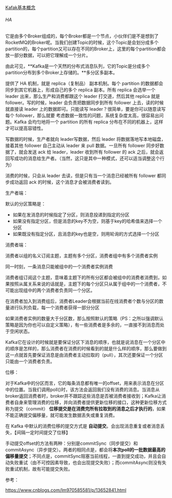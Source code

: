 [Kafak基本概念](https://zhuanlan.zhihu.com/p/114624982)



###### HA

它是由多个Broker组成的，每个Broker都是一个节点，小伙伴们是不是想到了RocketMQ的Broker呢。当我们创建Topic的时候，这个Topic是会划分成多个partition的，每个partition又可以存在不同的Broker上，这里的每个partition都会放一部分数据，可以把它理解成一个分片。

由此可见，**Kafka是一个天然的分布式消息队列，它的Topic是分成多个partition分布到多个Broker上存储的。**多分区多副本。

提供了 HA 机制，就是 replica（复制品） 副本机制。每个 partition 的数据都会同步到其它机器上，形成自己的多个 replica 副本。所有 replica 会选举一个 leader 出来，那么生产和消费都跟这个 leader 打交道，然后其他 replica 就是 follower。写的时候，leader 会负责把数据同步到所有 follower 上去，读的时候就直接读 leader 上的数据即可。只能读写 leader？很简单，要是你可以随意读写每个 follower，那么就要 考虑数据一致性的问题，系统复杂度太高，很容易出问题。Kafka 会均匀地将一个 partition 的所有 replica 分布在不同的机器上，这样才可以提高容错性。

写数据的时候，生产者就向 leader写数据，然后 leader 将数据落地写本地磁盘，接着其他 follower 自己主动从 leader 来 pull 数据。一旦所有 follower 同步好数据了，就会发送 ack 给 leader，leader 收到所有 follower 的 ack 之后，就会返回写成功的消息给生产者。（当然，这只是其中一种模式，还可以适当调整这个行为）

消费的时候，只会从 leader 去读，但是只有当一个消息已经被所有 follower 都同步成功返回 ack 的时候，这个消息才会被消费者读到。



生产者端：

默认的分区策略是：

- 如果在发消息的时候指定了分区，则消息投递到指定的分区
- 如果没有指定分区，但是消息的key不为空，则基于key的哈希值来选择一个分区
- 如果既没有指定分区，且消息的key也是空，则用轮询的方式选择一个分区



消费者端：

消费者以组的名义订阅主题，主题有多个分区，消费者组中有多个消费者实例

同一时刻，一条消息只能被组中的一个消费者实例消费

消费者组订阅这个主题，意味着主题下的所有分区都会被组中的消费者消费到，如果按照从属关系来说的话就是，主题下的每个分区只从属于组中的一个消费者，不可能出现组中的两个消费者负责同一个分区。

在消费者加入到消费组后，消费者Leader会根据当前在线消费者个数与分区的数量进行队列负载，每一个消费者获得一部分分区

如果消费者实例的数量大于分区数，那么按照默认的策略（PS：之所以强调默认策略是因为你也可以自定义策略），有一些消费者是多余的，一直接不到消息而处于空闲状态。

Kafka它在设计的时候就是要保证分区下消息的顺序，也就是说消息在一个分区中的顺序是怎样的，那么消费者在消费的时候看到的就是什么样的顺序，那么要做到这一点就首先要保证消息是由消费者主动拉取的（pull），其次还要保证一个分区只能由一个消费者负责。



位移：

对于Kafka中的分区而言，它的每条消息都有唯一的offset，用来表示消息在分区中的位置。当我们调用poll()时，该方法会返回我们没有消费的消息。当消息从broker返回消费者时，broker并不跟踪这些消息是否被消费者接收到；Kafka让消费者自身来管理消费的位移，并向消费者提供更新位移的接口，这种更新位移方式称为提交（commit）
      **位移提交是在消费完所有拉取到的消息之后才执行的**，如果不能正确提交偏移量，就可能发生数据丢失或重复消费。

在 Kafka 中默认的消费位移的提交方式是 **自动提交**。会出现消息重复或者消息丢失，【间隔一定时间提交了位移】

手动提交offset的方法有两种：分别是commitSync（同步提交）和commitAsync（异步提交）。两者的相同点是，都会将**本次poll的一批数据最高的偏移量提交**；不同点是，commitSync阻塞当前线程，一直到提交成功，并且会自动失败重试（由不可控因素导致，也会出现提交失败）；而commitAsync则没有失败重试机制，故有可能提交失败。



参考：

https://www.cnblogs.com/lm970585581/p/13652841.html